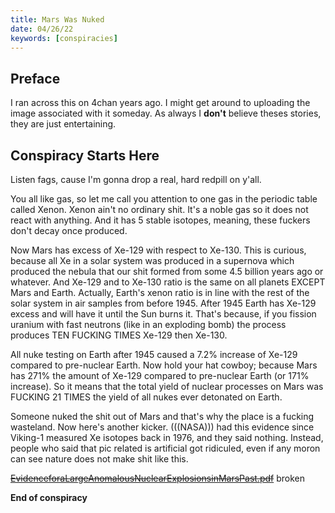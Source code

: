 ```yaml
---
title: Mars Was Nuked
date: 04/26/22
keywords: [conspiracies]
---
```

## Preface
I ran across this on 4chan years ago. I might get around to uploading the image associated with it someday. As always I **don't** believe theses stories, they are just entertaining.

## Conspiracy Starts Here
Listen fags, cause I'm gonna drop a real, hard redpill on y'all.

You all like gas, so let me call you attention to one gas in the periodic table called Xenon. Xenon ain't no ordinary shit. It's a noble gas so it does not react with anything. And it has 5 stable isotopes, meaning, these fuckers don't decay once produced.

Now Mars has excess of Xe-129 with respect to Xe-130. This is curious, because all Xe in a solar system was produced in a supernova which produced the nebula that our shit formed from some 4.5 billion years ago or whatever. And Xe-129 and to Xe-130 ratio is the same on all planets EXCEPT Mars and Earth. Actually, Earth's xenon ratio is in line with the rest of the solar system in air samples from before 1945. After 1945 Earth has Xe-129 excess and will have it until the Sun burns it. That's because, if you fission uranium with fast neutrons (like in an exploding bomb) the process produces TEN FUCKING TIMES Xe-129 then Xe-130.

All nuke testing on Earth after 1945 caused a 7.2% increase of Xe-129 compared to pre-nuclear Earth. Now hold your hat cowboy; because Mars has 271% the amount of Xe-129 compared to pre-nuclear Earth (or 171% increase). So it means that the total yield of nuclear processes on Mars was FUCKING 21 TIMES the yield of all nukes ever detonated on Earth.

Someone nuked the shit out of Mars and that's why the place is a fucking wasteland. Now here's another kicker. (((NASA))) had this evidence since Viking-1 measured Xe isotopes back in 1976, and they said nothing. Instead, people who said that pic related is artificial got ridiculed, even if any moron can see nature does not make shit like this.

~~[EvidenceforaLargeAnomalousNuclearExplosionsinMarsPast.pdf](http://spsr.utsi.edu/articles/EvidenceforaLargeAnomalousNuclearExplosionsinMarsPast.pdf)~~ broken

**End of conspiracy**
